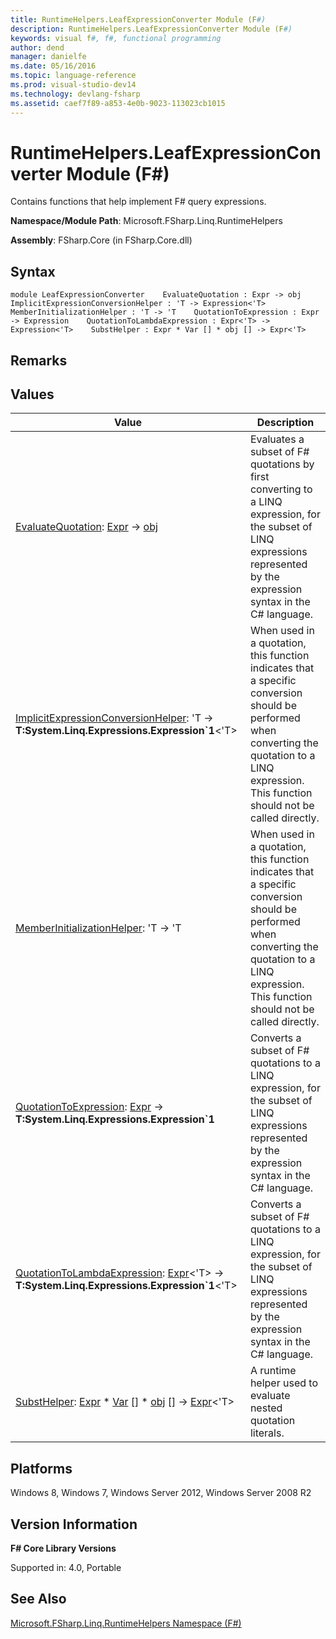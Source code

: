 ```yaml
---
title: RuntimeHelpers.LeafExpressionConverter Module (F#)
description: RuntimeHelpers.LeafExpressionConverter Module (F#)
keywords: visual f#, f#, functional programming
author: dend
manager: danielfe
ms.date: 05/16/2016
ms.topic: language-reference
ms.prod: visual-studio-dev14
ms.technology: devlang-fsharp
ms.assetid: caef7f89-a853-4e0b-9023-113023cb1015 
---
```


# RuntimeHelpers.LeafExpressionConverter Module (F#)

Contains functions that help implement F# query expressions.

**Namespace/Module Path**: Microsoft.FSharp.Linq.RuntimeHelpers

**Assembly**: FSharp.Core (in FSharp.Core.dll)


## Syntax

```
module LeafExpressionConverter    EvaluateQuotation : Expr -> obj    ImplicitExpressionConversionHelper : 'T -> Expression<'T>    MemberInitializationHelper : 'T -> 'T    QuotationToExpression : Expr -> Expression    QuotationToLambdaExpression : Expr<'T> -> Expression<'T>    SubstHelper : Expr * Var [] * obj [] -> Expr<'T>
```

## Remarks

## Values


|Value|Description|
|-----|-----------|
|[EvaluateQuotation](https://msdn.microsoft.com/library/78d297ba-5713-4e81-b97c-437d816f336b): [Expr](https://msdn.microsoft.com/library/ed6a2caf-69d4-45c2-ab97-e9b3be9bce65) -&gt; [obj](https://msdn.microsoft.com/library/dcf2430f-702b-40e5-a0a1-97518bf137f7)|Evaluates a subset of F# quotations by first converting to a LINQ expression, for the subset of LINQ expressions represented by the expression syntax in the C# language.|
|[ImplicitExpressionConversionHelper](https://msdn.microsoft.com/library/5f36b846-ac35-45a4-b845-5a058af226eb): 'T -&gt; **T:System.Linq.Expressions.Expression&#96;1**&lt;'T&gt;|When used in a quotation, this function indicates that a specific conversion should be performed when converting the quotation to a LINQ expression. This function should not be called directly.|
|[MemberInitializationHelper](https://msdn.microsoft.com/library/ef12e1ca-8676-43c0-b0ab-ca6e6cf120d0): 'T -&gt; 'T|When used in a quotation, this function indicates that a specific conversion should be performed when converting the quotation to a LINQ expression. This function should not be called directly.|
|[QuotationToExpression](https://msdn.microsoft.com/library/6a71ff35-492b-4047-b31e-fb2e3fc0e7ae): [Expr](https://msdn.microsoft.com/library/ed6a2caf-69d4-45c2-ab97-e9b3be9bce65) -&gt; **T:System.Linq.Expressions.Expression&#96;1**|Converts a subset of F# quotations to a LINQ expression, for the subset of LINQ expressions represented by the expression syntax in the C# language.|
|[QuotationToLambdaExpression](https://msdn.microsoft.com/library/a0e524a0-1056-424f-b964-a889456e6fcb): [Expr](https://msdn.microsoft.com/library/975ca4d3-ac2b-46db-9f01-23cf8b190c6e)&lt;'T&gt; -&gt; **T:System.Linq.Expressions.Expression&#96;1**&lt;'T&gt;|Converts a subset of F# quotations to a LINQ expression, for the subset of LINQ expressions represented by the expression syntax in the C# language.|
|[SubstHelper](https://msdn.microsoft.com/library/7d59f997-d947-42cf-b57a-c51dfecc67a6): [Expr](https://msdn.microsoft.com/library/ed6a2caf-69d4-45c2-ab97-e9b3be9bce65) &#42; [Var](https://msdn.microsoft.com/library/2b1237f9-d897-4bcf-872a-4a297db3f7b5) [] &#42; [obj](https://msdn.microsoft.com/library/dcf2430f-702b-40e5-a0a1-97518bf137f7) [] -&gt; [Expr](https://msdn.microsoft.com/library/ed6a2caf-69d4-45c2-ab97-e9b3be9bce65)&lt;'T&gt;|A runtime helper used to evaluate nested quotation literals.|

## Platforms
Windows 8, Windows 7, Windows Server 2012, Windows Server 2008 R2


## Version Information
**F# Core Library Versions**

Supported in: 4.0, Portable




## See Also
[Microsoft.FSharp.Linq.RuntimeHelpers Namespace &#40;F&#35;&#41;](Microsoft.FSharp.Linq.RuntimeHelpers-Namespace-%5BFSharp%5D.md)

